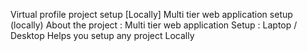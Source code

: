 Virtual profile project setup [Locally]
Multi tier web application setup (locally) 
About the project : Multi tier web application
Setup : Laptop / Desktop
Helps you setup any project Locally














